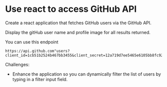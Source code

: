 # Use react to access GitHub API

Create a react application that fetches GitHub users via the GitHub API.

Display the gitHub user name and profile image for all results returned.

You can use this endpoint 
```
https://api.github.com"users?client_id=1cb51b2524b467bb3455&client_secret=12a719d7ee5465e6105bb8fc92571d821068cb65
```

Challenges: 
* Enhance the application so you can dynamically filter the list of users by typing in a filter input field.
